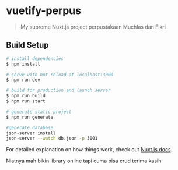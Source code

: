 # vuetify-perpus

> My supreme Nuxt.js project
perpustakaan Muchlas dan Fikri

## Build Setup

``` bash
# install dependencies
$ npm install

# serve with hot reload at localhost:3000
$ npm run dev

# build for production and launch server
$ npm run build
$ npm run start

# generate static project
$ npm run generate

#generate database
json-server install
json-server --watch db.json -p 3001
```

For detailed explanation on how things work, check out [Nuxt.js docs](https://nuxtjs.org).

Niatnya mah bikin library online tapi cuma bisa crud terima kasih
